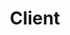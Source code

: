 ---
layout: default
title: Client
slug: work
path: ../

meta-title: Jack Grace USA
meta-description: Jack Grace USA

client-name: Jack Grace USA
client-slug: jackgrace
client-tag: "Shopify Custom Built Interfaces for Product Purchasing"
client-desc: "Jack Grace reached out looking to augment their existing Shopify Template with custom built interfaces to help sell their unique product offering. We built an interface where user can make multiple selections to custom build a golf shoe. To make it easier for users to purchase multiple colors of saddles, we built an interface using the data in Shopify and filtering by shoe size."

client-quote: "I was lucky enough to find Kristen through the lofty recommendation of a trusted friend who’d worked with her in the past. Words can’t describe what a godsend Kristen has been for our startup company. With very little technical savvy on our end, Kristen was able to decipher our wishes and implement them into an amazing website with all the technical functionality we imagined... and then some! She did this quickly, efficiently and cost effectively. I cannot express what a tremendous asset she’s been and continues to be. If you’re debating as to which developer/ designer you should hire, look no further... Kristen is the one."
client-person: "Bart Walker, Founder & CEO, Jack Grace USA"

---